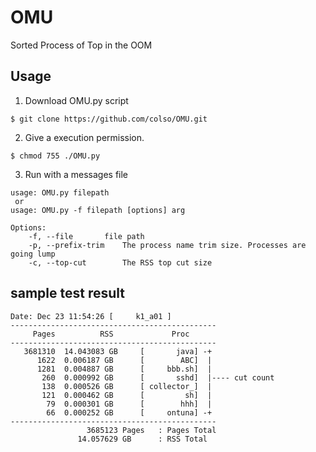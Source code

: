 # OMU
Sorted Process of Top in the OOM
## Usage
1. Download OMU.py script 
```
$ git clone https://github.com/colso/OMU.git
```
2. Give a execution permission.
```
$ chmod 755 ./OMU.py
```
3. Run with a messages file 
```
usage: OMU.py filepath
 or
usage: OMU.py -f filepath [options] arg

Options:
	-f, --file		 file path
	-p, --prefix-trim	 The process name trim size. Processes are going lump
	-c, --top-cut		 The RSS top cut size
```

## sample test result
```
Date: Dec 23 11:54:26 [     k1_a01 ]
----------------------------------------------
     Pages 	        RSS 	        Proc
----------------------------------------------
   3681310 	14.043083 GB 	 [       java] -+
      1622 	0.006187 GB 	 [        ABC]  |
      1281 	0.004887 GB 	 [     bbb.sh]  |
       260 	0.000992 GB 	 [       sshd]  |---- cut count
       138 	0.000526 GB 	 [ collector_]  |
       121 	0.000462 GB 	 [         sh]  |
        79 	0.000301 GB 	 [        hhh]  |
        66 	0.000252 GB 	 [     ontuna] -+
----------------------------------------------
                 3685123 Pages	 : Pages Total
               14.057629 GB 	 : RSS Total
```

